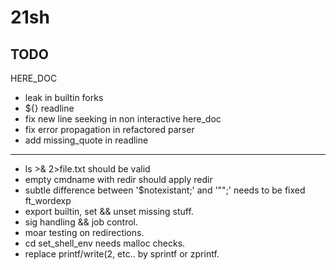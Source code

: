 # 21sh

## TODO

HERE_DOC
- leak in builtin forks
- ${} readline
- fix new line seeking in non interactive here_doc
- fix error propagation in refactored parser
- add missing_quote in readline
------------------------------------
- ls >& 2>file.txt should be valid
- empty cmdname with redir should apply redir
- subtle difference between '$notexistant;' and '"";' needs to be fixed ft_wordexp
- export builtin, set && unset missing stuff.
- sig handling && job control.
- moar testing on redirections.
- cd set_shell_env needs malloc checks.
- replace printf/write(2, etc.. by sprintf or zprintf.
